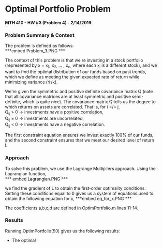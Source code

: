 # Optimal Portfolio Problem
#### MTH 410 - HW #3 (Problem 4) - 2/14/2019  
  
### Problem Summary & Context  
The problem is defined as follows:  
***embed Problem_3.PNG ***  
  
The context of this problem is that we're investing in a stock portfolio (represented by x = 
x<sub>1</sub>, x<sub>2</sub>, ... , x<sub>n</sub>, where each x<sub>i</sub> is a different stock), 
and we want to find the optimal distribution of our funds based on past trends, which we define as meeting 
the given expected rate of return while minimizing variance (risk). 
  
We're given the symmetric and positive definite covariance matrix Q (note that all covariance matrices are at 
least symmetric and positive semi-definite, which is quite nice). The covariance matrix Q tells us the 
degree to which returns on assets are correlated. That is, for i =/= j,  
Q<sub>ij</sub> > 0 -> investments have a positive correlation,  
Q<sub>ij</sub> = 0 -> investments are uncorrelated,  
Q<sub>ij</sub> < 0 -> investments have a negative correlation.  
  
The first constraint equation ensures we invest exactly 100% of our funds, and the second constraint ensures 
that we meet our desired level of return l.  
  
### Approach  
To solve this problem, we use the Lagrange Multipliers approach. Using the Lagrangian function,  
*** embed Lagrangian.PNG ***  
  
we find the gradient of L to obtain the first-order optimality conditions. Setting these conditions equal 
to 0 gives us a system of equations used to obtain the following equation for x, ***embed eq_for_x.PNG ***  
  
The coefficients a,b,c,d are defined in OptimPortfolio.m lines 11-14.  
  
### Results  
Running OptimPortfolio(50) gives us the following results:  
- The optimal 
